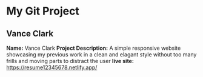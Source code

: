 # My Git Project
## Vance Clark 
**Name:** Vance Clark 
**Project Description:** A simple responsive website showcasing my previous work in a clean and elagant style without too many frills and moving parts to distract the user 
**live site:** https://resume12345678.netlify.app/